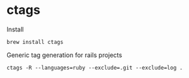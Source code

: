 # ctags

Install

    brew install ctags

Generic tag generation for rails projects

    ctags -R --languages=ruby --exclude=.git --exclude=log .
